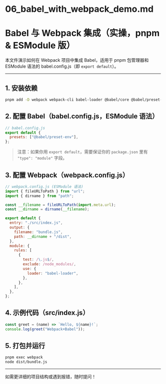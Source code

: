 # 06_babel_with_webpack_demo.md

# Babel 与 Webpack 集成（实操，pnpm & ESModule 版）

本文件演示如何在 Webpack 项目中集成 Babel，适用于 pnpm 包管理器和 ESModule 语法的 babel.config.js（即 `export default`）。

---

## 1. 安装依赖

```sh
pnpm add -D webpack webpack-cli babel-loader @babel/core @babel/preset-env
```

## 2. 配置 Babel（babel.config.js，ESModule 语法）

```javascript
// babel.config.js
export default {
  presets: ["@babel/preset-env"],
};
```

> 注意：如果你用 `export default`，需要保证你的 `package.json` 里有 `"type": "module"` 字段。

## 3. 配置 Webpack（webpack.config.js）

```javascript
// webpack.config.js (ESModule 语法)
import { fileURLToPath } from "url";
import { dirname } from "path";

const __filename = fileURLToPath(import.meta.url);
const __dirname = dirname(__filename);

export default {
  entry: "./src/index.js",
  output: {
    filename: "bundle.js",
    path: __dirname + "/dist",
  },
  module: {
    rules: [
      {
        test: /\.js$/,
        exclude: /node_modules/,
        use: {
          loader: "babel-loader",
        },
      },
    ],
  },
};
```

## 4. 示例代码（src/index.js）

```javascript
const greet = (name) => `Hello, ${name}!`;
console.log(greet("Webpack+Babel"));
```

## 5. 打包并运行

```sh
pnpm exec webpack
node dist/bundle.js
```

---

如需更详细的项目结构或遇到报错，随时提问！

